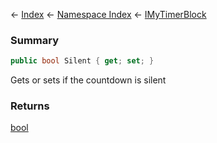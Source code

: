← [Index](Api-Index) ← [Namespace Index](Namespace-Index) ← [IMyTimerBlock](SpaceEngineers.Game.ModAPI.Ingame.IMyTimerBlock)

### Summary

```csharp
public bool Silent { get; set; }
```

Gets or sets if the countdown is silent

### Returns

[bool](https://docs.microsoft.com/en-us/dotnet/api/System.Boolean?view=netframework-4.6)

